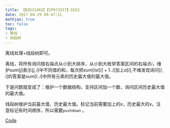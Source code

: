 ```yaml
---
title: 【BZOJ2482】【SPOJ1557】GSS2
date: 2017-04-29 09:47:11
mathjax: true
toc: false
tags: 
- 离线
- 线段树
---
```


离线处理+线段树即可。

<!-- more -->

离线，将所有询问按右端点从小到大排序，从小到大枚举答案区间的右端点$i$，维护$sum[j]$表示$[j,i]$中不同值的和，每次把$sum[lst[i]+1..i]$加上$a[i]$,不难发现询问$[l,i]$的答案是$sum[l..i]$中所有元素的历史最大值的最大值。

于是问题就变成了：维护一个数据结构，支持区间加一个数，询问区间历史最大值的最大值。

线段树维护当前最大值，历史最大值。标记当前需要加上的$x$，历史最大的$x$。注意标记有时间顺序，所以需要`pushdown` 。

[Code](https://github.com/q234rty/OJ-Codes/blob/master/BZOJ/2482.cpp)

